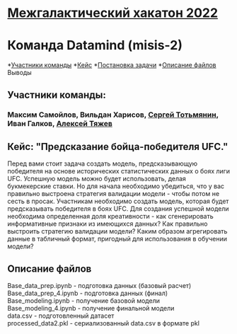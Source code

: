# [Межгалактический хакатон 2022](https://new.skillfactory.ru/hackaton)
# Команда Datamind (misis-2)
*[Участники команды](#участники_команды)
*[Кейс](#название_кейса)
*[Постановка задачи](формулировка_задачи)
*[Описание файлов](структура_репозитория)
Выводы
## Участники команды:
### Максим Самойлов, Вильдан Харисов, [Сергей Тотьмянин](https://github.com/ZergSS), Иван Галков, [Алексей Тяжев](https://github.com/rengoft)

## Кейс: "Предсказание бойца-победителя UFC."

Перед вами стоит задача создать модель, предсказывающую победителя на основе исторических статистических данных о боях лиги UFC. Успешную модель можно будет использовать, делая букмекерские ставки. Но для начала необходимо убедиться, что у вас правильно выстроена стратегия валидации модели - чтобы потом не сесть в просак.
Участникам необходимо создать модель, которая будет предсказывать победителя в боях UFC. Для создания успешной модели необходима определенная доля креативности - как сгенерировать информативные признаки из имеющихся данных? Как правильно выстроить стратегию валидации модели? Каким образом агрегировать данные в табличный формат, пригодный для использования в обучении модели?


## Описание файлов
Base_data_prep.ipynb - подготовка данных (базовый расчет)<br>
Base_data_prep_4.ipynb - подготовка данных (финал)<br>
Base_modeling.ipynb - получение базовой модели<br>
Base_modeling_4.ipynb - получение финальной модели<br>
data.csv - подготовленный датасет<br>
processed_data2.pkl - сериализованный data.csv в формате pkl
